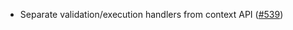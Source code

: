 - Separate validation/execution handlers from context API
  ([#539](https://github.com/cosmos/ibc-rs/issues/539))
